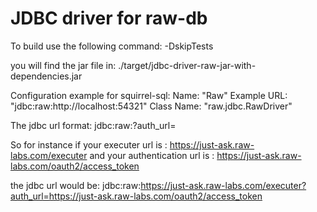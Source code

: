# JDBC driver for raw-db

To build use the following command:
-DskipTests

you will find the jar file in:
./target/jdbc-driver-raw-jar-with-dependencies.jar

Configuration example for squirrel-sql:
Name: "Raw"
Example URL: "jdbc:raw:http://localhost:54321"
Class Name: "raw.jdbc.RawDriver"


The jdbc url format:
jdbc:raw:<execute url>?auth_url=<oauth2 server>

So for instance if your executer url is : 
https://just-ask.raw-labs.com/executer
and your authentication url is :
https://just-ask.raw-labs.com/oauth2/access_token

the jdbc url would be:
jdbc:raw:https://just-ask.raw-labs.com/executer?auth_url=https://just-ask.raw-labs.com/oauth2/access_token


